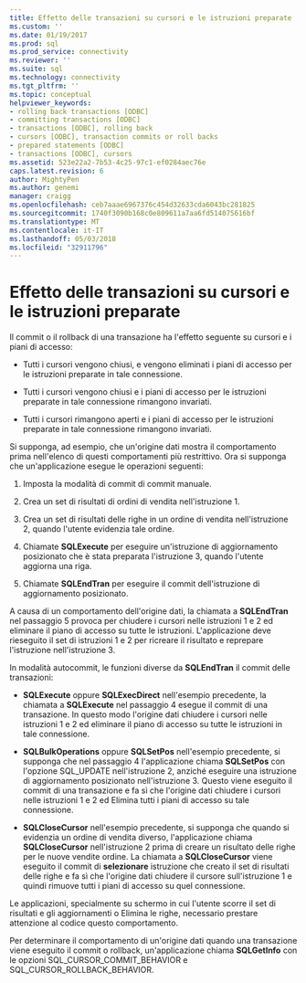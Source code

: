 ```yaml
---
title: Effetto delle transazioni su cursori e le istruzioni preparate | Documenti Microsoft
ms.custom: ''
ms.date: 01/19/2017
ms.prod: sql
ms.prod_service: connectivity
ms.reviewer: ''
ms.suite: sql
ms.technology: connectivity
ms.tgt_pltfrm: ''
ms.topic: conceptual
helpviewer_keywords:
- rolling back transactions [ODBC]
- committing transactions [ODBC]
- transactions [ODBC], rolling back
- cursors [ODBC], transaction commits or roll backs
- prepared statements [ODBC]
- transactions [ODBC], cursors
ms.assetid: 523e22a2-7b53-4c25-97c1-ef0284aec76e
caps.latest.revision: 6
author: MightyPen
ms.author: genemi
manager: craigg
ms.openlocfilehash: ceb7aaae6967376c454d32633cda6043bc281825
ms.sourcegitcommit: 1740f3090b168c0e809611a7aa6fd514075616bf
ms.translationtype: MT
ms.contentlocale: it-IT
ms.lasthandoff: 05/03/2018
ms.locfileid: "32911796"
---
```

# <a name="effect-of-transactions-on-cursors-and-prepared-statements"></a>Effetto delle transazioni su cursori e le istruzioni preparate
Il commit o il rollback di una transazione ha l'effetto seguente su cursori e i piani di accesso:  
  
-   Tutti i cursori vengono chiusi, e vengono eliminati i piani di accesso per le istruzioni preparate in tale connessione.  
  
-   Tutti i cursori vengono chiusi e i piani di accesso per le istruzioni preparate in tale connessione rimangono invariati.  
  
-   Tutti i cursori rimangono aperti e i piani di accesso per le istruzioni preparate in tale connessione rimangono invariati.  
  
 Si supponga, ad esempio, che un'origine dati mostra il comportamento prima nell'elenco di questi comportamenti più restrittivo. Ora si supponga che un'applicazione esegue le operazioni seguenti:  
  
1.  Imposta la modalità di commit di commit manuale.  
  
2.  Crea un set di risultati di ordini di vendita nell'istruzione 1.  
  
3.  Crea un set di risultati delle righe in un ordine di vendita nell'istruzione 2, quando l'utente evidenzia tale ordine.  
  
4.  Chiamate **SQLExecute** per eseguire un'istruzione di aggiornamento posizionato che è stata preparata l'istruzione 3, quando l'utente aggiorna una riga.  
  
5.  Chiamate **SQLEndTran** per eseguire il commit dell'istruzione di aggiornamento posizionato.  
  
 A causa di un comportamento dell'origine dati, la chiamata a **SQLEndTran** nel passaggio 5 provoca per chiudere i cursori nelle istruzioni 1 e 2 ed eliminare il piano di accesso su tutte le istruzioni. L'applicazione deve rieseguito il set di istruzioni 1 e 2 per ricreare il risultato e reprepare l'istruzione nell'istruzione 3.  
  
 In modalità autocommit, le funzioni diverse da **SQLEndTran** il commit delle transazioni:  
  
-   **SQLExecute** oppure **SQLExecDirect** nell'esempio precedente, la chiamata a **SQLExecute** nel passaggio 4 esegue il commit di una transazione. In questo modo l'origine dati chiudere i cursori nelle istruzioni 1 e 2 ed eliminare il piano di accesso su tutte le istruzioni in tale connessione.  
  
-   **SQLBulkOperations** oppure **SQLSetPos** nell'esempio precedente, si supponga che nel passaggio 4 l'applicazione chiama **SQLSetPos** con l'opzione SQL_UPDATE nell'istruzione 2, anziché eseguire una istruzione di aggiornamento posizionato nell'istruzione 3. Questo viene eseguito il commit di una transazione e fa sì che l'origine dati chiudere i cursori nelle istruzioni 1 e 2 ed Elimina tutti i piani di accesso su tale connessione.  
  
-   **SQLCloseCursor** nell'esempio precedente, si supponga che quando si evidenzia un ordine di vendita diverso, l'applicazione chiama **SQLCloseCursor** nell'istruzione 2 prima di creare un risultato delle righe per le nuove vendite ordine. La chiamata a **SQLCloseCursor** viene eseguito il commit di **selezionare** istruzione che creato il set di risultati delle righe e fa sì che l'origine dati chiudere il cursore sull'istruzione 1 e quindi rimuove tutti i piani di accesso su quel connessione.  
  
 Le applicazioni, specialmente su schermo in cui l'utente scorre il set di risultati e gli aggiornamenti o Elimina le righe, necessario prestare attenzione al codice questo comportamento.  
  
 Per determinare il comportamento di un'origine dati quando una transazione viene eseguito il commit o rollback, un'applicazione chiama **SQLGetInfo** con le opzioni SQL_CURSOR_COMMIT_BEHAVIOR e SQL_CURSOR_ROLLBACK_BEHAVIOR.

